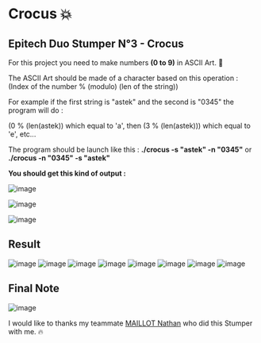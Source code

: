 # Crocus :collision:
## Epitech Duo Stumper N°3 - Crocus

For this project you need to make numbers **(0 to 9)** in ASCII Art. :art:

The ASCII Art should be made of a character based on this operation :
(Index of the number % (modulo) (len of the string))

For example if the first string is "astek" and the second is "0345" the program will do :

(0 % (len(astek)) which equal to 'a', then (3 % (len(astek))) which equal to 'e', etc...

The program should be launch like this : **./crocus -s "astek" -n "0345"** or **./crocus -n "0345" -s "astek"**

**You should get this kind of output :**

![image](https://user-images.githubusercontent.com/114474418/228854650-906e53a2-8519-4aa8-bc49-69a9325b7514.png)

![image](https://user-images.githubusercontent.com/114474418/228854835-3f2308da-dc62-4d72-b780-30b0de1189d8.png)

![image](https://user-images.githubusercontent.com/114474418/228855403-84473308-b0ab-4ee7-bc3b-fddc323c76ed.png)

## Result

![image](https://user-images.githubusercontent.com/114474418/228857534-9c7feb90-b092-43b3-bdc7-a501b74145d0.png)
![image](https://user-images.githubusercontent.com/114474418/228857585-39336601-019c-4249-8473-c64cb023339c.png)
![image](https://user-images.githubusercontent.com/114474418/228857671-65ded4a5-6686-4389-9232-8c3edfadbb3e.png)
![image](https://user-images.githubusercontent.com/114474418/228857742-7ce64c76-1562-40aa-86eb-9c99b6ad1197.png)
![image](https://user-images.githubusercontent.com/114474418/228857795-2a22e2dd-3efa-4164-97b9-0af277af2c21.png)
![image](https://user-images.githubusercontent.com/114474418/228857866-5f9ca872-e90a-4894-8095-41256696207b.png)
![image](https://user-images.githubusercontent.com/114474418/228858095-e582e5c7-2930-4a02-b6a8-0926022f141f.png)
![image](https://user-images.githubusercontent.com/114474418/228858240-410ea044-654c-4749-992f-af13f1c34e84.png)

## Final Note

![image](https://user-images.githubusercontent.com/114474418/228858796-4db82529-22b1-49ba-b97c-6d3294c204d7.png)

I would like to thanks my teammate [MAILLOT Nathan](https://github.com/MAILLOTNathan) who did this Stumper with me. :fire:
